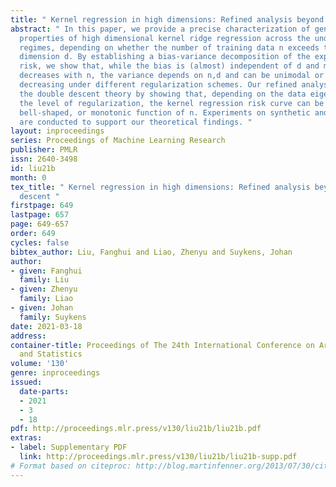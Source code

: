 ```yaml
---
title: " Kernel regression in high dimensions: Refined analysis beyond double descent "
abstract: " In this paper, we provide a precise characterization of generalization
  properties of high dimensional kernel ridge regression across the under- and over-parameterized
  regimes, depending on whether the number of training data n exceeds the feature
  dimension d. By establishing a bias-variance decomposition of the expected excess
  risk, we show that, while the bias is (almost) independent of d and monotonically
  decreases with n, the variance depends on n,d and can be unimodal or monotonically
  decreasing under different regularization schemes. Our refined analysis goes beyond
  the double descent theory by showing that, depending on the data eigen-profile and
  the level of regularization, the kernel regression risk curve can be a double-descent-like,
  bell-shaped, or monotonic function of n. Experiments on synthetic and real data
  are conducted to support our theoretical findings. "
layout: inproceedings
series: Proceedings of Machine Learning Research
publisher: PMLR
issn: 2640-3498
id: liu21b
month: 0
tex_title: " Kernel regression in high dimensions: Refined analysis beyond double
  descent "
firstpage: 649
lastpage: 657
page: 649-657
order: 649
cycles: false
bibtex_author: Liu, Fanghui and Liao, Zhenyu and Suykens, Johan
author:
- given: Fanghui
  family: Liu
- given: Zhenyu
  family: Liao
- given: Johan
  family: Suykens
date: 2021-03-18
address: 
container-title: Proceedings of The 24th International Conference on Artificial Intelligence
  and Statistics
volume: '130'
genre: inproceedings
issued:
  date-parts:
  - 2021
  - 3
  - 18
pdf: http://proceedings.mlr.press/v130/liu21b/liu21b.pdf
extras:
- label: Supplementary PDF
  link: http://proceedings.mlr.press/v130/liu21b/liu21b-supp.pdf
# Format based on citeproc: http://blog.martinfenner.org/2013/07/30/citeproc-yaml-for-bibliographies/
---
```

